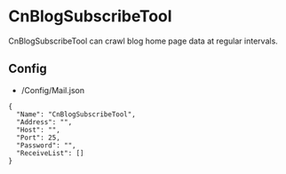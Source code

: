 # CnBlogSubscribeTool
CnBlogSubscribeTool can crawl blog home page data at regular intervals.

## Config

- /Config/Mail.json

````
{
  "Name": "CnBlogSubscribeTool",
  "Address": "",
  "Host": "",
  "Port": 25,
  "Password": "",
  "ReceiveList": [] 
}
````
